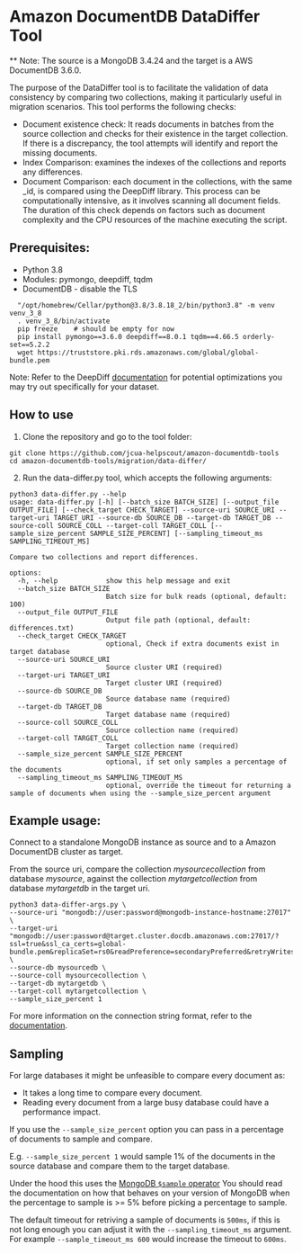 # Amazon DocumentDB DataDiffer Tool

** Note: The source is a MongoDB 3.4.24 and the target is a AWS DocumentDB 3.6.0.

The purpose of the DataDiffer tool is to facilitate the validation of data consistency by comparing two collections, making it particularly useful in migration scenarios.
This tool performs the following checks:

- Document existence check: It reads documents in batches from the source collection and checks for their existence in the target collection. If there is a discrepancy, the tool attempts will identify and report the missing documents.
- Index Comparison: examines the indexes of the collections and reports any differences.
- Document Comparison: each document in the collections, with the same _id, is compared using the DeepDiff library. This process can be computationally intensive, as it involves scanning all document fields. The duration of this check depends on factors such as document complexity and the CPU resources of the machine executing the script.

## Prerequisites:

 - Python 3.8
 - Modules: pymongo, deepdiff, tqdm
 - DocumentDB - disable the TLS
```
  "/opt/homebrew/Cellar/python@3.8/3.8.18_2/bin/python3.8" -m venv venv_3_8
  . venv_3_8/bin/activate
  pip freeze    # should be empty for now
  pip install pymongo==3.6.0 deepdiff==8.0.1 tqdm==4.66.5 orderly-set==5.2.2
  wget https://truststore.pki.rds.amazonaws.com/global/global-bundle.pem
```
Note: Refer to the DeepDiff [documentation](https://zepworks.com/deepdiff/current/optimizations.html) for potential optimizations you may try out specifically for your dataset.

## How to use

1. Clone the repository and go to the tool folder:
```
git clone https://github.com/jcua-helpscout/amazon-documentdb-tools
cd amazon-documentdb-tools/migration/data-differ/
```

2. Run the data-differ.py tool, which accepts the following arguments:

```
python3 data-differ.py --help
usage: data-differ.py [-h] [--batch_size BATCH_SIZE] [--output_file OUTPUT_FILE] [--check_target CHECK_TARGET] --source-uri SOURCE_URI --target-uri TARGET_URI --source-db SOURCE_DB --target-db TARGET_DB --source-coll SOURCE_COLL --target-coll TARGET_COLL [--sample_size_percent SAMPLE_SIZE_PERCENT] [--sampling_timeout_ms SAMPLING_TIMEOUT_MS]

Compare two collections and report differences.

options:
  -h, --help            show this help message and exit
  --batch_size BATCH_SIZE
                        Batch size for bulk reads (optional, default: 100)
  --output_file OUTPUT_FILE
                        Output file path (optional, default: differences.txt)
  --check_target CHECK_TARGET
                        optional, Check if extra documents exist in target database
  --source-uri SOURCE_URI
                        Source cluster URI (required)
  --target-uri TARGET_URI
                        Target cluster URI (required)
  --source-db SOURCE_DB
                        Source database name (required)
  --target-db TARGET_DB
                        Target database name (required)
  --source-coll SOURCE_COLL
                        Source collection name (required)
  --target-coll TARGET_COLL
                        Target collection name (required)
  --sample_size_percent SAMPLE_SIZE_PERCENT
                        optional, if set only samples a percentage of the documents
  --sampling_timeout_ms SAMPLING_TIMEOUT_MS
                        optional, override the timeout for returning a sample of documents when using the --sample_size_percent argument
```

## Example usage:
Connect to a standalone MongoDB instance as source and to a Amazon DocumentDB cluster as target.

From the source uri, compare the collection *mysourcecollection* from database *mysource*, against the collection *mytargetcollection* from database *mytargetdb* in the target uri.

```
python3 data-differ-args.py \
--source-uri "mongodb://user:password@mongodb-instance-hostname:27017" \
--target-uri "mongodb://user:password@target.cluster.docdb.amazonaws.com:27017/?ssl=true&ssl_ca_certs=global-bundle.pem&replicaSet=rs0&readPreference=secondaryPreferred&retryWrites=false" \
--source-db mysourcedb \
--source-coll mysourcecollection \
--target-db mytargetdb \
--target-coll mytargetcollection \
--sample_size_percent 1
```

For more information on the connection string format, refer to the [documentation](https://www.mongodb.com/docs/manual/reference/connection-string/).

## Sampling
For large databases it might be unfeasible to compare every document as:
* It takes a long time to compare every document.
* Reading every document from a large busy database could have a performance impact.

If you use the `--sample_size_percent` option you can pass in a percentage of
documents to sample and compare.

E.g. `--sample_size_percent 1` would sample 1% of the documents in the source
database and compare them to the target database.

Under the hood this uses the [MongoDB `$sample` operator](https://www.mongodb.com/docs/manual/reference/operator/aggregation/sample/)
You should read the documentation on how that behaves on your version of MongoDB
when the percentage to sample is >= 5% before picking a percentage to sample.

The default timeout for retriving a sample of documents is `500ms`, if this is
not long enough you can adjust it with the `--sampling_timeout_ms` argument.
For example `--sample_timeout_ms 600` would increase the timeout to `600ms`.
